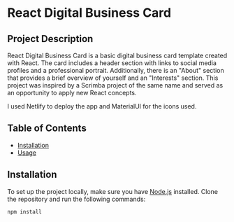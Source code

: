# React Digital Business Card

## Project Description

React Digital Business Card is a basic digital business card template created with React. The card includes a header section with links to social media profiles and a professional portrait. Additionally, there is an "About" section that provides a brief overview of yourself and an "Interests" section. This project was inspired by a Scrimba project of the same name and served as an opportunity to apply new React concepts.

I used Netlify to deploy the app and MaterialUI for the icons used. 

## Table of Contents

- [Installation](#installation)
- [Usage](#usage)

## Installation

To set up the project locally, make sure you have [Node.js](https://nodejs.org/) installed. Clone the repository and run the following commands:

```bash
npm install
